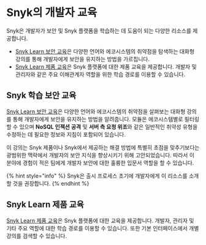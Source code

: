 # Snyk의 개발자 교육

Snyk은 개발자가 보안 및 Snyk 플랫폼을 학습하는 데 도움이 되는 다양한 리소스를 제공합니다.

* [Snyk Learn 보안 교육](https://learn.snyk.io/catalog/security-education/?type=security-education)은 다양한 언어와 에코시스템의 취약점을 탐색하는 대화형 강의를 통해 개발자에게 보안을 유지하는 방법을 가르칩니다.
* [Snyk Learn 제품 교육](https://learn.snyk.io/catalog/product-training/?type=product-training)은 Snyk 플랫폼에 대한 제품 교육을 제공합니다. 개발자 및 관리자와 같은 주요 이해관계자 역할을 위한 학습 경로를 이용할 수 있습니다.

## Snyk 학습 보안 교육

[ ](https://learn.snyk.io/catalog/security-education/?type=security-education)[Snyk Learn 보안 교육](https://learn.snyk.io/catalog/security-education/?type=security-education)은 다양한 언어와 에코시스템의 취약점을 살펴보는 대화형 강의를 통해 개발자에게 보안을 유지하는 방법을 알려줍니다. 모듈은 에코시스템별로 필터링할 수 있으며 **NoSQL 인젝션 공격** 및 **서버 측 요청 위조**와 같은 일반적인 취약성 유형을 수정하는 데 필요한 정보와 지침이 포함되어 있습니다.

이 강의는 Snyk 제품이나 Snyk에서 제공하는 해결 방법에 특별히 초점을 맞추기보다는 광범위한 맥락에서 개발자의 보안 지식을 향상시키기 위해 고안되었습니다. 따라서 이 분야에 경험이 적은 팀에게 개발자 보안에 대한 훌륭한 입문서 역할을 할 수 있습니다.

{% hint style="info" %}
Snyk은 출시 프로세스 초기에 개발자에게 이 리소스를 소개할 것을 권장합니다.
{% endhint %}

## Snyk Learn 제품 교육

[Snyk Learn 제품 교육](https://learn.snyk.io/catalog/product-training/?type=product-training)은 Snyk 플랫폼에 대한 교육을 제공합니다. 개발자, 관리자 및 기타 주요 역할에 대한 학습 경로를 이용할 수 있습니다. 또한 기본 인터페이스에서 개별 강의를 검색할 수 있습니다.
